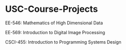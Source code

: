 # USC-Course-Projects
EE-546: Mathematics of High Dimensional Data

EE-569: Introduction to Digital Image Processing

CSCI-455: Introduction to Programming Systems Design

